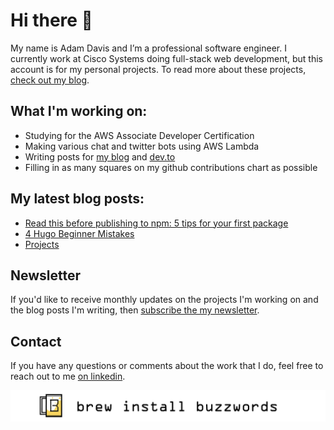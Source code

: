 <link rel="canonical" href="https://www.brewinstallbuzzwords.com/about/" />

# Hi there 👋

My name is Adam Davis and I’m a professional software engineer. I currently work at Cisco Systems doing full-stack web development, but this account is for my personal projects. To read more about these projects, [check out my blog](https://www.brewinstallbuzzwords.com).

## What I'm working on:
* Studying for the AWS Associate Developer Certification
* Making various chat and twitter bots using AWS Lambda
* Writing posts for [my blog](https://www.brewinstallbuzzwords.com) and [dev.to](https://dev.to/brewinstallbuzzwords)
* Filling in as many squares on my github contributions chart as possible

## My latest blog posts:
<!-- BLOGPOSTS:START -->
- [Read this before publishing to npm: 5 tips for your first package](https://www.brewinstallbuzzwords.com/posts/tips-for-first-npm-package/)
- [4 Hugo Beginner Mistakes](https://www.brewinstallbuzzwords.com/posts/hugo-beginner-mistakes/)
- [Projects](https://www.brewinstallbuzzwords.com/projects/)
<!-- BLOGPOSTS:END -->

## Newsletter

If you'd like to receive monthly updates on the projects I'm working on and the blog posts I'm writing, then [subscribe the my newsletter](https://mailchi.mp/89dc077154c7/brewinstallbuzzwords).

## Contact

If you have any questions or comments about the work that I do, feel free to reach out to me [on linkedin](https://www.linkedin.com/in/agdavis5/).

![Post Banner](https://github.com/brew-install-buzzwords/brew-install-buzzwords/blob/master/post_banner_white-01.png)
